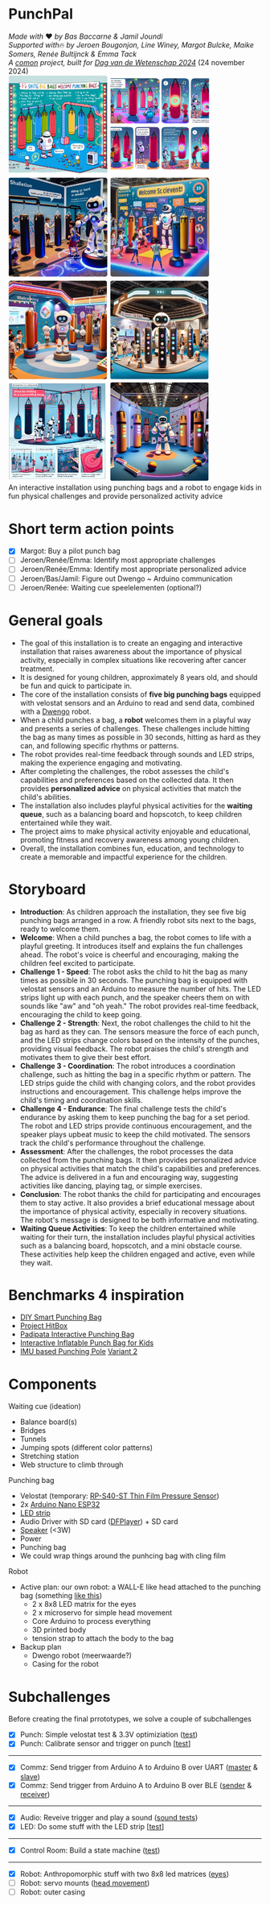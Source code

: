 # PunchPal
*Made with* ❤ *by Bas Baccarne & Jamil Joundi*  
*Supported with*🔥 *by Jeroen Bougonjon, Line Winey, Margot Bulcke, Maike Somers, Renée Bultijnck & Emma Tack*  
*A [comon](http://www.comon.gent) project, built for [Dag van de Wetenschap 2024](https://www.dagvandewetenschap.be/)*    (24 november 2024)    
<img src="img/AIdeation1.png" width="400"> <img src="img/AIdeation2.png" width="400">  
An interactive installation using punching bags and a robot to engage kids in fun physical challenges and provide personalized activity advice

#  Short term action points
- [X] Margot: Buy a pilot punch bag
- [ ] Jeroen/Renée/Emma: Identify most appropriate challenges
- [ ] Jeroen/Renée/Emma: Identify most appropriate personalized advice
- [ ] Jeroen/Bas/Jamil: Figure out Dwengo ~ Arduino communication
- [ ] Jeroen/Renée: Waiting cue speelelementen (optional?)

# General goals
* The goal of this installation is to create an engaging and interactive installation that raises awareness about the importance of physical activity, especially in complex situations like recovering after cancer treatment.
* It is designed for young children, approximately 8 years old, and should be fun and quick to participate in.
* The core of the installation consists of **five big punching bags** equipped with velostat sensors and an Arduino to read and send data, combined with a [Dwengo](https://www.dwengo.org/) robot.
* When a child punches a bag, a **robot** welcomes them in a playful way and presents a series of challenges. These challenges include hitting the bag as many times as possible in 30 seconds, hitting as hard as they can, and following specific rhythms or patterns.
* The robot provides real-time feedback through sounds and LED strips, making the experience engaging and motivating.
* After completing the challenges, the robot assesses the child's capabilities and preferences based on the collected data. It then provides **personalized advice** on physical activities that match the child's abilities.
* The installation also includes playful physical activities for the **waiting queue**, such as a balancing board and hopscotch, to keep children entertained while they wait.
* The project aims to make physical activity enjoyable and educational, promoting fitness and recovery awareness among young children.
* Overall, the installation combines fun, education, and technology to create a memorable and impactful experience for the children.

# Storyboard
* **Introduction**: As children approach the installation, they see five big punching bags arranged in a row. A friendly robot sits next to the bags, ready to welcome them.
* **Welcome**: When a child punches a bag, the robot comes to life with a playful greeting. It introduces itself and explains the fun challenges ahead. The robot's voice is cheerful and encouraging, making the children feel excited to participate.
* **Challenge 1 - Speed**: The robot asks the child to hit the bag as many times as possible in 30 seconds. The punching bag is equipped with velostat sensors and an Arduino to measure the number of hits. The LED strips light up with each punch, and the speaker cheers them on with sounds like "aw" and "oh yeah." The robot provides real-time feedback, encouraging the child to keep going.
* **Challenge 2 - Strength**: Next, the robot challenges the child to hit the bag as hard as they can. The sensors measure the force of each punch, and the LED strips change colors based on the intensity of the punches, providing visual feedback. The robot praises the child's strength and motivates them to give their best effort.
* **Challenge 3 - Coordination**: The robot introduces a coordination challenge, such as hitting the bag in a specific rhythm or pattern. The LED strips guide the child with changing colors, and the robot provides instructions and encouragement. This challenge helps improve the child's timing and coordination skills.
* **Challenge 4 - Endurance**: The final challenge tests the child's endurance by asking them to keep punching the bag for a set period. The robot and LED strips provide continuous encouragement, and the speaker plays upbeat music to keep the child motivated. The sensors track the child's performance throughout the challenge.
* **Assessment**: After the challenges, the robot processes the data collected from the punching bags. It then provides personalized advice on physical activities that match the child's capabilities and preferences. The advice is delivered in a fun and encouraging way, suggesting activities like dancing, playing tag, or simple exercises.
* **Conclusion**: The robot thanks the child for participating and encourages them to stay active. It also provides a brief educational message about the importance of physical activity, especially in recovery situations. The robot's message is designed to be both informative and motivating.
* **Waiting Queue Activities**: To keep the children entertained while waiting for their turn, the installation includes playful physical activities such as a balancing board, hopscotch, and a mini obstacle course. These activities help keep the children engaged and active, even while they wait.

# Benchmarks 4 inspiration
* [DIY Smart Punching Bag](https://www.instructables.com/Smart-Punching-Bag/)
* [Project HitBox](https://projects.learningplanetinstitute.org/projects/hitbox-interactive-boxing-bag/description)
* [Padipata Interactive Punching Bag](https://www.facebook.com/GIGadgets.Fans/videos/1075264679489205/)
* [Interactive Inflatable Punch Bag for Kids](https://rainbowcolours.com/products/interactive-inflatable-led-musical-punch-bag?srsltid=AfmBOorio1E10Jz_inflCE2i_M-X3OUl_Oub8z6nl7XFRLsQSvkXiS3e)
* [IMU based Punching Pole](https://www.instructables.com/Interactive-Reflex-Bag/) [Variant 2](https://www.instructables.com/Pressure-Punch-Final-Project/)
  
# Components
Waiting cue (ideation)
* Balance board(s)
* Bridges
* Tunnels
* Jumping spots (different color patterns)
* Stretching station
* Web structure to climb through

Punching bag
* Velostat (temporary: [RP-S40-ST Thin Film Pressure Sensor](https://www.dfrobot.com/product-1842.html))
* 2x [Arduino Nano ESP32](https://store.arduino.cc/en-be/products/nano-esp32-with-headers) 
* [LED strip](https://www.dfrobot.com/product-1835.html)
* Audio Driver with SD card ([DFPlayer](https://www.dfrobot.com/product-1121.html)) + SD card
* [Speaker](https://www.dfrobot.com/product-1506.html) (<3W)
* Power
* Punching bag
* We could wrap things around the punhcing bag with cling film

Robot
* Active plan: our own robot: a WALL-E like head attached to the punching bag (something [like this](https://www.youtube.com/watch?v=6P0FF4LY1e4))
  - 2 x 8x8 LED matrix for the eyes
  - 2 x microservo for simple head movement
  - Core Arduino to process everything
  - 3D printed body
  - tension strap to attach the body to the bag
* Backup plan
   - Dwengo robot (meerwaarde?)
   - Casing for the robot
   
# Subchallenges
Before creating the final prrototypes, we solve a couple of subchallenges
- [x] Punch: Simple velostat test & 3.3V optimiziation ([test](tests/punch%20simple%20velostat.ino))
- [X] Punch: Calibrate sensor and trigger on punch [[test](tests/punch.ino)]
***
- [X] Commz: Send trigger from Arduino A to Arduino B over UART ([master](tests/UART_master.ino) & [slave](tests/UART_master.ino))
- [X] Commz: Send trigger from Arduino A to Arduino B over BLE ([sender](tests/BLE_sender.ino) & [receiver](tests/BLE_receiver.ino))
---
- [X] Audio: Reveive trigger and play a sound ([sound tests](tests/DFplayer.ino))
- [X] LED: Do some stuff with the LED strip [[test](tests/punch_withled.ino)]
---
- [X] Control Room: Build a state machine ([test](tests/statemachine_simplesycle.ino))
---
- [X] Robot: Anthropomorphic stuff with two 8x8 led matrices ([eyes](tests/anthro_eyes.ino))
- [ ] Robot: servo mounts ([head movement](tests/anthro_headmovement.ino))
- [ ] Robot: outer casing
